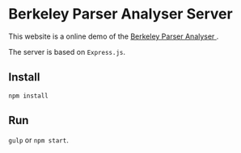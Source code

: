 Berkeley Parser Analyser Server
===

This website is a online demo of the <a href="https://github.com/jkkummerfeld/berkeley-parser-analyser">Berkeley Parser Analyser </a>.

The server is based on `Express.js`.

Install
---

`npm install`

Run
---

`gulp` or `npm start`.

